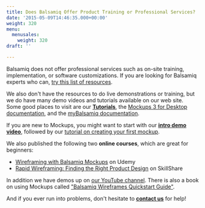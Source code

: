 ```yaml
---
title: Does Balsamiq Offer Product Training or Professional Services?
date: '2015-05-09T14:46:35.000+00:00'
weight: 320
menu:
  menusales:
    weight: 320
draft: ''

---
```


Balsamiq does not offer professional services such as on-site training, implementation, or software customizations. If you are looking for Balsamiq experts who can, [try this list of resources](/resources/lookingforhelp/).

We also don't have the resources to do live demonstrations or training, but we do have many demo videos and tutorials available on our web site. Some good places to visit are our **[Tutorials](/tutorials/)**, the [Mockups 3 for Desktop documentation](https://docs.balsamiq.com/desktop/), and the [myBalsamiq documentation](https://docs.balsamiq.com/mybalsamiq/).

If you are new to Mockups, you might want to start with our **[intro demo video](/tutorials/introvideo/)**, followed by our [tutorial on creating your first mockup](/tutorials/firstmockup/).

We also published the following two **online courses**, which are great for beginners:

*   [Wireframing with Balsamiq Mockups](https://www.udemy.com/wireframing-with-balsamiq-mockups/) on Udemy
*   [Rapid Wireframing: Finding the Right Product Design](https://www.skillshare.com/classes/design/Rapid-Wireframing-Finding-the-Right-Product-Design/1947996659) on SkillShare

In addition we have demos up on [our YouTube channel](https://www.youtube.com/playlist?list=PLVlyYfbClWxRpOSJvalIUTBxoqkrzowzI). There is also a book on using Mockups called ["Balsamiq Wireframes Quickstart Guide"](/resources/books/).

And if you ever run into problems, don't hesitate to **[contact us](https://balsamiq.com/company/#contact)** for help!
